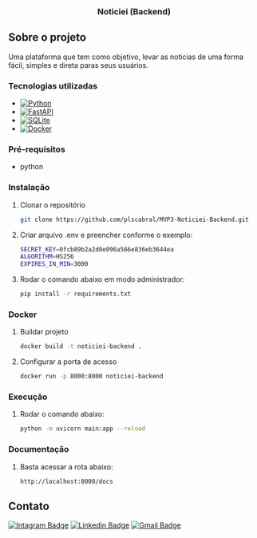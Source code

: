 <!-- PROJECT LOGO -->
<br />
<div align="center">
  <h3 align="center">Noticiei (Backend)</h3>
</div>


<!-- ABOUT THE PROJECT -->
## Sobre o projeto

Uma plataforma que tem como objetivo, levar as noticias de uma forma fácil, simples e direta paras seus usuários.

### Tecnologias utilizadas

* [![Python][Python]][Python-url]
* [![FastAPI][FastAPI]][FastAPI-url]
* [![SQLite][SQLite]][SQLite-url]
* [![Docker][Docker]][Docker-url]

### Pré-requisitos

* python

### Instalação

1. Clonar o repositório
   ```sh
   git clone https://github.com/plscabral/MVP3-Noticiei-Backend.git
   ```
2. Criar arquivo .env e preencher conforme o exemplo:
   ```sh
   SECRET_KEY=0fcb89b2a2d0e096a566e836eb3644ea
   ALGORITHM=HS256
   EXPIRES_IN_MIN=3000
   ```
3. Rodar o comando abaixo em modo administrador:
   ```sh
   pip install -r requirements.txt
   ```

### Docker
1. Buildar projeto
   ```sh
   docker build -t noticiei-backend .
   ```
2. Configurar a porta de acesso
   ```sh
   docker run -p 8000:8000 noticiei-backend
   ```
   
### Execução

1. Rodar o comando abaixo:
   ```sh
   python -m uvicorn main:app --reload
   ```

### Documentação

1. Basta acessar a rota abaixo:
   ```sh
   http://localhost:8000/docs
   ```

<!-- CONTACT -->
## Contato

[![Intagram Badge](https://img.shields.io/badge/-@plscabral-6633cc?style=flat-square&labelColor=6633cc&logo=instagram&logoColor=white&link=https://twitter.com/dieegosf)](https://www.instagram.com/plscabral/)
[![Linkedin Badge](https://img.shields.io/badge/-Paulo%20Cabral-6633cc?style=flat-square&logo=Linkedin&logoColor=white&link=https://www.linkedin.com/in/plscabral/)](https://www.linkedin.com/in/plscabral/)
[![Gmail Badge](https://img.shields.io/badge/-paulo.luiz127@gmail.com-6633cc?style=flat-square&logo=Gmail&logoColor=white&link=mailto:diego.schell.f@gmail.com)](mailto:paulo.luiz127@gmail.com)

[Python]: https://img.shields.io/badge/Python-20232A?style=for-the-badge&logo=python&logoColor=61DAFB
[Python-url]: https://www.python.org/
[FastAPI]: https://img.shields.io/badge/FastAPI-20232A?style=for-the-badge&logo=fastapi&logoColor=61DAFB
[FastAPI-url]: https://fastapi.tiangolo.com/
[SQLite]: https://img.shields.io/badge/SQLite-20232A?style=for-the-badge&logo=sqlite&logoColor=61DAFB
[SQLite-url]: https://www.sqlite.org/index.html
[Docker]: https://img.shields.io/badge/Docker-20232A?style=for-the-badge&logo=docker&logoColor=61DAFB
[Docker-url]: https://www.docker.com/

